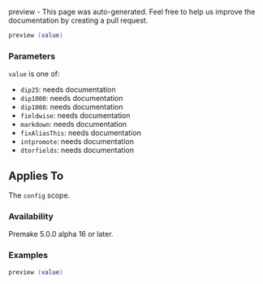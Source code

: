 preview - This page was auto-generated. Feel free to help us improve the documentation by creating a pull request.

```lua
preview (value)
```

### Parameters ###

`value` is one of:

* `dip25`: needs documentation
* `dip1000`: needs documentation
* `dip1008`: needs documentation
* `fieldwise`: needs documentation
* `markdown`: needs documentation
* `fixAliasThis`: needs documentation
* `intpromote`: needs documentation
* `dtorfields`: needs documentation

## Applies To ###

The `config` scope.

### Availability ###

Premake 5.0.0 alpha 16 or later.

### Examples ###

```lua
preview (value)
```

